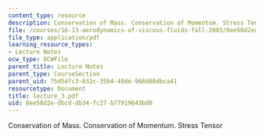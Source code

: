 ```yaml
---
content_type: resource
description: Conservation of Mass. Conservation of Momentum. Stress Tensor
file: /courses/16-13-aerodynamics-of-viscous-fluids-fall-2003/8ee58d2edbcddb34fc27b77919643bd0_lecture_3.pdf
file_type: application/pdf
learning_resource_types:
- Lecture Notes
ocw_type: OCWFile
parent_title: Lecture Notes
parent_type: CourseSection
parent_uid: 75d54fc3-032c-35b4-49de-966608dbca41
resourcetype: Document
title: lecture_3.pdf
uid: 8ee58d2e-dbcd-db34-fc27-b77919643bd0
---
```

Conservation of Mass. Conservation of Momentum. Stress Tensor

